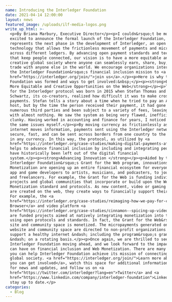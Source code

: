 ```yaml
---
name: Introducing the Interledger Foundation
date: 2021-04-14 12:00:00
layout: news
featured_image: /uploads/ilf-media-logos.png
write_up_html: >-
  <p>By Briana Marbury, Executive Director</p><p>I couldn&rsquo;t be more
  excited to announce the formal launch of the Interledger Foundation, which
  represents the next phase in the development of Interledger, an open protocol
  technology that allows the frictionless movement of payments and micropayments
  across different ledgers. By advancing open payment standards and technologies
  that keep people connected, our vision is to have a more equitable and
  creative global society where anyone can seamlessly earn, share, buy, sell and
  trade with anyone else in the world. We encourage organizations interested in
  the Interledger Foundation&rsquo;s financial inclusion mission to <a
  href="https://interledger.org/join/">join us</a>.</p><p>Here is why the
  Foundation was formed and ways to get involved:&nbsp;</p><p><strong>Building
  More Equitable and Creative Opportunities on the Web</strong></p><p>The idea
  for the Interledger protocol was born in 2015 when Stefan Thomas and Evan
  Schwartz, its co-creators, realized how difficult it was to make cross border
  payments. Stefan tells a story about a time when he tried to pay an Airbnb
  host, but by the time the person received their payment, it had gone through
  numerous third parties and been subject to a variety of fees, leaving the host
  with almost nothing. He saw the system as being very flawed, inefficient and
  clunky. Having worked in accounting and finance for years, I noticed many of
  the same issues myself.</p><p>By moving currency as frictionlessly as the
  internet moves information, payments sent using the Interledger network are
  secure, fast, and can be sent across borders from one country to the next and
  in any currency. In this way, the protocol, as utilized by <a
  href="https://interledger.org/case-studies/making-digital-payments-affordable-and-simple-for-everyone-everywhere/">Mojaloop</a>,
  helps to advance financial inclusion by including and integrating people who
  have historically been left out of the digital financial
  system.</p><p><strong>Advancing Innovation </strong></p><p>Aided by the
  Interledger Foundation&rsquo;s Grant for the Web program, innovations in Web
  Monetization are opening up an entire financial ecosystem for everyone from
  app and game developers to artists, musicians, and podcasters, to journalists
  and freelancers. For example, the Grant for the Web is funding individuals,
  projects and global communities that incorporate or build upon the Web
  Monetization standard and protocols. As new content, video or gaming platforms
  are created on the web, they create ways to financially support their artists.
  For example, the <a
  href="https://interledger.org/case-studies/reimaging-how-we-pay-for-content-and-apps/">Puma
  Browser</a> and video platform <a
  href="https://interledger.org/case-studies/cinnamon--spicing-up-video-creation-sharing-and-monetizing/">Cinnamon</a>
  are funded projects aimed at natively integrating monetization into the web
  using open protocols and standards. In fact, the Grant for the Web&rsquo;s
  site and community space is monetized. The micropayments generated on the
  website and community space are directed to non-profit organizations that
  support a healthy internet &ndash; including the program&rsquo;s grantees
  &ndash; on a rotating basis.</p><p>Once again, we are thrilled to see the
  Interledger Foundation moving ahead, and we look forward to the impact that we
  can have on financial inclusion and Web Monetization. There are many ways that
  you can help Interledger Foundation achieve its mission of connecting our
  global society. <a href="https://interledger.org/join/">Learn more about how
  you can get involved</a>, watch this space for additional information, sign up
  for news and updates, and follow us on <a
  href="https://twitter.com/interledger?lang=en">Twitter</a> and <a
  href="https://www.linkedin.com/company/interledger-foundation">LinkedIn</a> to
  stay up to date.</p>
categories:
  - Blog
---
```

